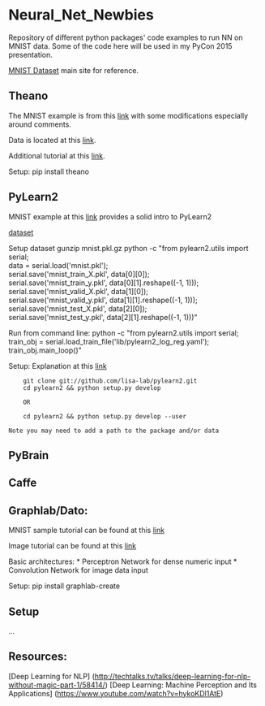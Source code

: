 Neural_Net_Newbies
==================

Repository of different python packages' code examples to run NN on MNIST data. Some of the code here will be used in my PyCon 2015 presentation.

[MNIST Dataset](http://yann.lecun.com/exdb/mnist/) main site for reference.



Theano
--------

The MNIST example is from this [link](http://deeplearning.net/tutorial/logreg.html) with some modifications especially around comments.

Data is located at this [link](http://www.iro.umontreal.ca/~lisa/deep/data/mnist/mnist.pkl.gz).

Additional tutorial at this [link](http://nbviewer.ipython.org/github/craffel/theano-tutorial/blob/master/Theano%20Tutorial.ipynb).


Setup: pip install theano

PyLearn2
--------

MNIST example at this [link](https://vdumoulin.github.io/articles/extending-pylearn2/) provides a solid intro to PyLearn2

[dataset](http://deeplearning.net/data/mnist/mnist.pkl.gz)

Setup dataset 
        gunzip mnist.pkl.gz
        python -c "from pylearn2.utils import serial; \
           data = serial.load('mnist.pkl'); \
           serial.save('mnist_train_X.pkl', data[0][0]); \
           serial.save('mnist_train_y.pkl', data[0][1].reshape((-1, 1))); \
           serial.save('mnist_valid_X.pkl', data[1][0]); \
           serial.save('mnist_valid_y.pkl', data[1][1].reshape((-1, 1))); \
           serial.save('mnist_test_X.pkl', data[2][0]); \
           serial.save('mnist_test_y.pkl', data[2][1].reshape((-1, 1)))"

Run from command line:
        python -c "from pylearn2.utils import serial; \
           train_obj = serial.load_train_file('lib/pylearn2_log_reg.yaml'); \
           train_obj.main_loop()"


Setup:
Explanation at this [link](http://deeplearning.net/software/pylearn2/#download-and-installation)

        git clone git://github.com/lisa-lab/pylearn2.git
        cd pylearn2 && python setup.py develop

        OR 

        cd pylearn2 && python setup.py develop --user

    Note you may need to add a path to the package and/or data 

PyBrain
--------


Caffe
--------


Graphlab/Dato:
--------
MNIST sample tutorial can be found at this [link](https://dato.com/products/create/docs/graphlab.toolkits.deeplearning.html)

Image tutorial can be found at this [link](https://dato.com/learn/gallery/notebooks/build_imagenet_deeplearning.html)

Basic architectures:
    * Perceptron Network for dense numeric input
    * Convolution Network for image data input


Setup: pip install graphlab-create

Setup
--------
...



Resources:
--------
[Deep Learning for NLP] (http://techtalks.tv/talks/deep-learning-for-nlp-without-magic-part-1/58414/)
[Deep Learning: Machine Perception and Its Applications] (https://www.youtube.com/watch?v=hykoKDl1AtE)
